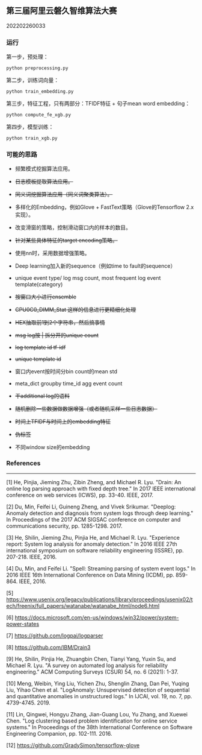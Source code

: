 ## 第三届阿里云磐久智维算法大赛

202202260033

### 运行

第一步，预处理：

```
python preprocessing.py
```

第二步，训练词向量：

```
python train_embedding.py
```

第三步，特征工程，只有两部分：TFIDF特征 + 句子mean word embedding：

```
python compute_fe_xgb.py
```

第四步，模型训练：

```
python train_xgb.py
```


### 可能的思路

- 频繁模式挖掘算法应用。
- ~~日志模板提取算法应用。~~
- ~~同义词挖掘算法应用（同义词聚类算法）。~~
- 多样化的Embedding，例如Glove + FastText策略（Glove的Tensorflow 2.x实现）。

- 改变滑窗的策略，控制滑动窗口内的样本的数目。
- ~~针对某些具体特征的target encoding策略。~~
- 使用nn时，采用数据增强策略。
- Deep learning加入新的sequence（例如time to fault的sequence）

- unique event type/ log msg count, most frequent log event template(category)
- ~~按窗口大小进行ensemble~~
- ~~CPU0C0_DIMM_Stat 这样的信息进行更精细化处理~~
- ~~HEX抽取前1到2个字符串，然后搞事情~~
- ~~msg log按 | 拆分开的unique count~~
- ~~log template id tf-idf~~
- ~~unique template id~~
- 窗口内event按时间分bin count的mean std
- meta_dict groupby time_id agg event count
- ~~干additional log的语料~~
- ~~随机删除一些数据做数据增强（或者随机采样一些日志数据）~~
- ~~时间上TFIDF与时间上的embedding特征~~
- ~~伪标签~~
- 不同window size的embedding

### References

---

[1] He, Pinjia, Jieming Zhu, Zibin Zheng, and Michael R. Lyu. "Drain: An online log parsing approach with fixed depth tree." In 2017 IEEE international conference on web services (ICWS), pp. 33-40. IEEE, 2017.

[2] Du, Min, Feifei Li, Guineng Zheng, and Vivek Srikumar. "Deeplog: Anomaly detection and diagnosis from system logs through deep learning." In Proceedings of the 2017 ACM SIGSAC conference on computer and communications security, pp. 1285-1298. 2017.

[3] He, Shilin, Jieming Zhu, Pinjia He, and Michael R. Lyu. "Experience report: System log analysis for anomaly detection." In 2016 IEEE 27th international symposium on software reliability engineering (ISSRE), pp. 207-218. IEEE, 2016.

[4] Du, Min, and Feifei Li. "Spell: Streaming parsing of system event logs." In 2016 IEEE 16th International Conference on Data Mining (ICDM), pp. 859-864. IEEE, 2016.

[5] https://www.usenix.org/legacy/publications/library/proceedings/usenix02/tech/freenix/full_papers/watanabe/watanabe_html/node6.html

[6] https://docs.microsoft.com/en-us/windows/win32/power/system-power-states

[7] https://github.com/logpai/logparser

[8] https://github.com/IBM/Drain3

[9] He, Shilin, Pinjia He, Zhuangbin Chen, Tianyi Yang, Yuxin Su, and Michael R. Lyu. "A survey on automated log analysis for reliability engineering." ACM Computing Surveys (CSUR) 54, no. 6 (2021): 1-37.

[10] Meng, Weibin, Ying Liu, Yichen Zhu, Shenglin Zhang, Dan Pei, Yuqing Liu, Yihao Chen et al. "LogAnomaly: Unsupervised detection of sequential and quantitative anomalies in unstructured logs." In IJCAI, vol. 19, no. 7, pp. 4739-4745. 2019.

[11] Lin, Qingwei, Hongyu Zhang, Jian-Guang Lou, Yu Zhang, and Xuewei Chen. "Log clustering based problem identification for online service systems." In Proceedings of the 38th International Conference on Software Engineering Companion, pp. 102-111. 2016.

[12] https://github.com/GradySimon/tensorflow-glove
